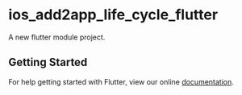 # ios_add2app_life_cycle_flutter

A new flutter module project.

## Getting Started

For help getting started with Flutter, view our online
[documentation](https://flutter.dev/).

